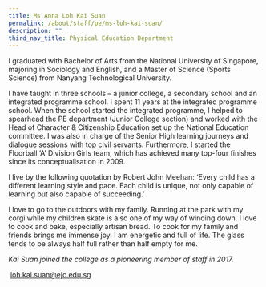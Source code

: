 ```yaml
---
title: Ms Anna Loh Kai Suan
permalink: /about/staff/pe/ms-loh-kai-suan/
description: ""
third_nav_title: Physical Education Department
---
```






I graduated with Bachelor of Arts from the National University of Singapore, majoring in Sociology and English, and a Master of Science (Sports Science) from Nanyang Technological University.

I have taught in three schools – a junior college, a secondary school and an integrated programme school. I spent 11 years at the integrated programme school. When the school started the integrated programme, I helped to spearhead the PE department (Junior College section) and worked with the Head of Character & Citizenship Education set up the National Education committee. I was also in charge of the Senior High learning journeys and dialogue sessions with top civil servants. Furthermore, I started the Floorball ‘A’ Division Girls team, which has achieved many top-four finishes since its conceptualisation in 2009.

I live by the following quotation by Robert John Meehan: ‘Every child has a different learning style and pace. Each child is unique, not only capable of learning but also capable of succeeding.’

I love to go to the outdoors with my family. Running at the park with my corgi while my children skate is also one of my way of winding down. I love to cook and bake, especially artisan bread. To cook for my family and friends brings me immense joy. I am energetic and full of life. The glass tends to be always half full rather than half empty for me.

_Kai Suan joined the college as a pioneering member of staff in 2017._

 [loh.kai.suan@ejc.edu.sg](mailto:loh.kai.suan@ejc.edu.sg)